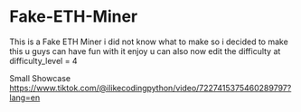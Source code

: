 # Fake-ETH-Miner
This is a Fake ETH Miner i did not know what to make so i decided to make this u guys can have fun with it enjoy u can also now edit the difficulty at difficulty_level = 4

Small Showcase https://www.tiktok.com/@ilikecodingpython/video/7227415375460289797?lang=en
